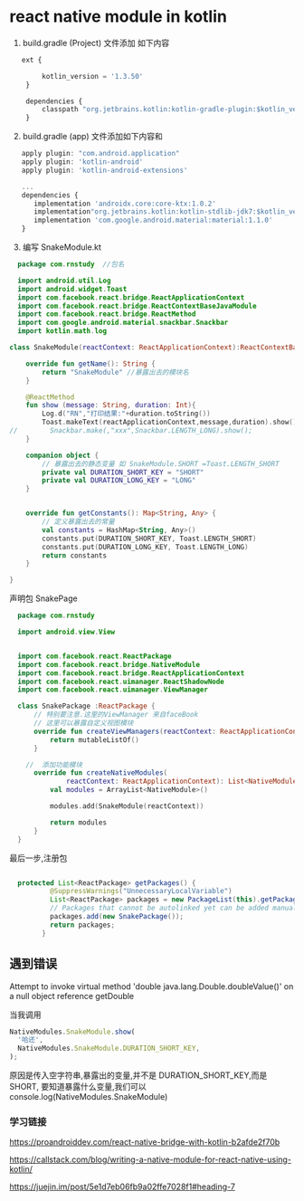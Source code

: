 # react native module in kotlin

1. build.gradle (Project) 文件添加 如下内容

```js
   ext {

        kotlin_version = '1.3.50'
    }

    dependencies {
        classpath "org.jetbrains.kotlin:kotlin-gradle-plugin:$kotlin_version"
    }
```

2. build.gradle (app) 文件添加如下内容和

```js
   apply plugin: "com.android.application"
   apply plugin: 'kotlin-android'
   apply plugin: 'kotlin-android-extensions'

   ...
   dependencies {
      implementation 'androidx.core:core-ktx:1.0.2'
      implementation"org.jetbrains.kotlin:kotlin-stdlib-jdk7:$kotlin_version"
      implementation 'com.google.android.material:material:1.1.0'
   }

```

3. 编写 SnakeModule.kt

```kotlin
  package com.rnstudy  //包名

  import android.util.Log
  import android.widget.Toast
  import com.facebook.react.bridge.ReactApplicationContext
  import com.facebook.react.bridge.ReactContextBaseJavaModule
  import com.facebook.react.bridge.ReactMethod
  import com.google.android.material.snackbar.Snackbar
  import kotlin.math.log

class SnakeModule(reactContext: ReactApplicationContext):ReactContextBaseJavaModule(reactContext) {

    override fun getName(): String {
        return "SnakeModule" //暴露出去的模块名
    }

    @ReactMethod
    fun show (message: String, duration: Int){
        Log.d("RN","打印结果:"+duration.toString())
        Toast.makeText(reactApplicationContext,message,duration).show()
//        Snackbar.make(,"xxx",Snackbar.LENGTH_LONG).show();
    }

    companion object {
        // 暴露出去的静态变量 如 SnakeModule.SHORT =Toast.LENGTH_SHORT
        private val DURATION_SHORT_KEY = "SHORT"
        private val DURATION_LONG_KEY = "LONG"
    }


    override fun getConstants(): Map<String, Any> {
        // 定义暴露出去的常量
        val constants = HashMap<String, Any>()
        constants.put(DURATION_SHORT_KEY, Toast.LENGTH_SHORT)
        constants.put(DURATION_LONG_KEY, Toast.LENGTH_LONG)
        return constants
    }

}

```

声明包 SnakePage

```kotlin
  package com.rnstudy

  import android.view.View


  import com.facebook.react.ReactPackage
  import com.facebook.react.bridge.NativeModule
  import com.facebook.react.bridge.ReactApplicationContext
  import com.facebook.react.uimanager.ReactShadowNode
  import com.facebook.react.uimanager.ViewManager

  class SnakePackage :ReactPackage {
      // 特别要注意.这里的ViewManager 来自faceBook
      // 这里可以暴露自定义视图模块
      override fun createViewManagers(reactContext: ReactApplicationContext): MutableList<ViewManager<out View, out ReactShadowNode<*>>> {
          return mutableListOf()
      }

    //  添加功能模块
      override fun createNativeModules(
              reactContext: ReactApplicationContext): List<NativeModule> {
          val modules = ArrayList<NativeModule>()

          modules.add(SnakeModule(reactContext))

          return modules
      }
  }
```

最后一步,注册包

```java

  protected List<ReactPackage> getPackages() {
          @SuppressWarnings("UnnecessaryLocalVariable")
          List<ReactPackage> packages = new PackageList(this).getPackages();
          // Packages that cannot be autolinked yet can be added manually here, for example:
          packages.add(new SnakePackage());
          return packages;
        }
```

## 遇到错误

Attempt to invoke virtual method 'double java.lang.Double.doubleValue()' on a null object reference getDouble

当我调用

```js
NativeModules.SnakeModule.show(
  '哈还',
  NativeModules.SnakeModule.DURATION_SHORT_KEY,
);
```

原因是传入空字符串,暴露出的变量,并不是 DURATION_SHORT_KEY,而是 SHORT, 要知道暴露什么变量,我们可以 console.log(NativeModules.SnakeModule)

### 学习链接

https://proandroiddev.com/react-native-bridge-with-kotlin-b2afde2f70b

https://callstack.com/blog/writing-a-native-module-for-react-native-using-kotlin/

https://juejin.im/post/5e1d7eb06fb9a02ffe7028f1#heading-7
